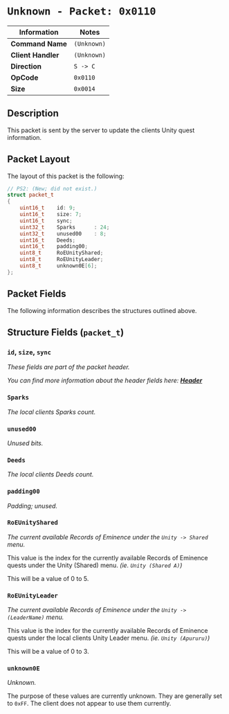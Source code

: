 # `Unknown - Packet: 0x0110`

| Information               | Notes |
|---                        |---    |
| **Command Name**          | `(Unknown)` |
| **Client Handler**        | `(Unknown)` |
| **Direction**             | `S -> C` |
| **OpCode**                | `0x0110` |
| **Size**                  | `0x0014` |

## Description

This packet is sent by the server to update the clients Unity quest information.

## Packet Layout

The layout of this packet is the following:

```cpp
// PS2: (New; did not exist.)
struct packet_t
{
    uint16_t    id: 9;
    uint16_t    size: 7;
    uint16_t    sync;
    uint32_t    Sparks      : 24;
    uint32_t    unused00    : 8;
    uint16_t    Deeds;
    uint16_t    padding00;
    uint8_t     RoEUnityShared;
    uint8_t     RoEUnityLeader;
    uint8_t     unknown0E[6];
};
```

## Packet Fields

The following information describes the structures outlined above.

## Structure Fields (`packet_t`)

### `id`, `size`, `sync`

_These fields are part of the packet header._

_You can find more information about the header fields here: [**Header**](/world/HEADER.md)_

### `Sparks`

_The local clients Sparks count._

### `unused00`

_Unused bits._

### `Deeds`

_The local clients Deeds count._

### `padding00`

_Padding; unused._

### `RoEUnityShared`

_The current available Records of Eminence under the `Unity -> Shared` menu._

This value is the index for the currently available Records of Eminence quests under the Unity (Shared) menu. _(ie. `Unity (Shared A)`)_

This will be a value of 0 to 5.

### `RoEUnityLeader`

_The current available Records of Eminence under the `Unity -> (LeaderName)` menu._

This value is the index for the currently available Records of Eminence quests under the local clients Unity Leader menu. _(ie. `Unity (Apururu)`)_

This will be a value of 0 to 3.

### `unknown0E`

_Unknown._

The purpose of these values are currently unknown. They are generally set to `0xFF`. The client does not appear to use them currently.

